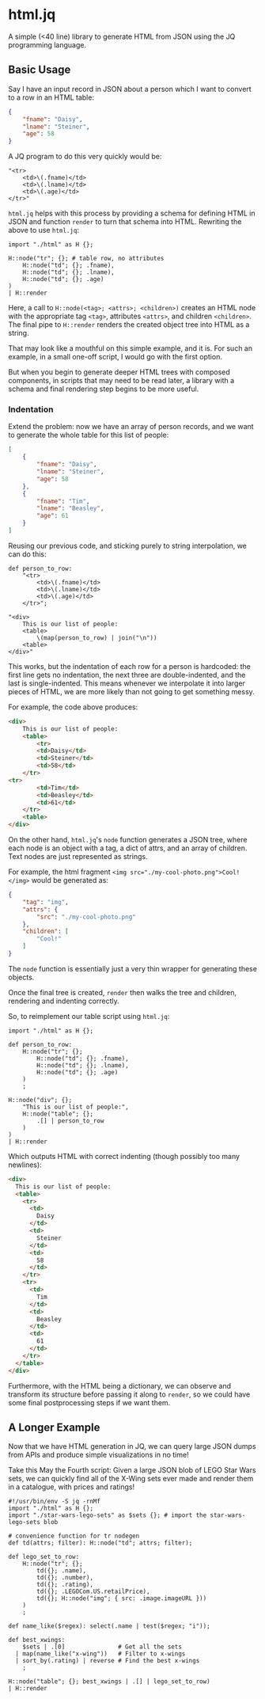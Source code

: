 # html.jq

A simple (&lt;40 line) library to generate HTML from JSON using the JQ
programming language.

## Basic Usage

Say I have an input record in JSON about a person which I want to convert to a
row in an HTML table:

```json
{
    "fname": "Daisy",
    "lname": "Steiner",
    "age": 58
}
```

A JQ program to do this very quickly would be:

```jq
"<tr>
    <td>\(.fname)</td>
    <td>\(.lname)</td>
    <td>\(.age)</td>
</tr>"
```

`html.jq` helps with this process by providing a schema for defining HTML in
JSON and function `render` to turn that schema into HTML. Rewriting the above
to use `html.jq`:

```jq
import "./html" as H {};

H::node("tr"; {}; # table row, no attributes
    H::node("td"; {}; .fname),
    H::node("td"; {}; .lname),
    H::node("td"; {}; .age)
)
| H::render
```

Here, a call to `H::node(<tag>; <attrs>; <children>)` creates an HTML node with
the appropriate tag `<tag>`, attributes `<attrs>`, and children `<children>`.
The final pipe to `H::render` renders the created object tree into HTML as a
string.

That may look like a mouthful on this simple example, and it is. For such an
example, in a small one-off script, I would go with the first option.

But when you begin to generate deeper HTML trees with composed components, in
scripts that may need to be read later, a library with a schema and final
rendering step begins to be more useful.

### Indentation

Extend the problem: now we have an array of person records, and we want to
generate the whole table for this list of people:

```json
[
    {
        "fname": "Daisy",
        "lname": "Steiner",
        "age": 58
    },
    {
        "fname": "Tim",
        "lname": "Beasley",
        "age": 61
    }
]
```

Reusing our previous code, and sticking purely to string interpolation, we can
do this:

```jq
def person_to_row:
    "<tr>
        <td>\(.fname)</td>
        <td>\(.lname)</td>
        <td>\(.age)</td>
    </tr>";

"<div>
    This is our list of people:
    <table>
        \(map(person_to_row) | join("\n"))
    <table>
</div>"
```

This works, but the indentation of each row for a person is hardcoded: the
first line gets no indentation, the next three are double-indented, and the
last is single-indented. This means whenever we interpolate it into larger
pieces of HTML, we are more likely than not going to get something messy.

For example, the code above produces:

```html
<div>
    This is our list of people:
    <table>
        <tr>
        <td>Daisy</td>
        <td>Steiner</td>
        <td>58</td>
    </tr>
<tr>
        <td>Tim</td>
        <td>Beasley</td>
        <td>61</td>
    </tr>
    <table>
</div>
```

On the other hand, `html.jq`'s `node` function generates a JSON tree, where
each node is an object with a tag, a dict of attrs, and an array of children.
Text nodes are just represented as strings.

For example, the html fragment `<img src="./my-cool-photo.png">Cool!</img>`
would be generated as:

```json
{
    "tag": "img",
    "attrs": {
        "src": "./my-cool-photo.png"
    },
    "children": [
        "Cool!"
    ]
}
```

The `node` function is essentially just a very thin wrapper for generating
these objects.

Once the final tree is created, `render` then walks the tree and children,
rendering and indenting correctly.

So, to reimplement our table script using `html.jq`:

```jq
import "./html" as H {};

def person_to_row:
    H::node("tr"; {};
        H::node("td"; {}; .fname),
        H::node("td"; {}; .lname),
        H::node("td"; {}; .age)
    )
    ;

H::node("div"; {};
    "This is our list of people:",
    H::node("table"; {};
        .[] | person_to_row
    )
)
| H::render
```

Which outputs HTML with correct indenting (though possibly too many newlines):

```html
<div>
  This is our list of people:
  <table>
    <tr>
      <td>
        Daisy
      </td>
      <td>
        Steiner
      </td>
      <td>
        58
      </td>
    </tr>
    <tr>
      <td>
        Tim
      </td>
      <td>
        Beasley
      </td>
      <td>
        61
      </td>
    </tr>
  </table>
</div>
```

Furthermore, with the HTML being a dictionary, we can observe and transform its
structure before passing it along to `render`, so we could have some final
postprocessing steps if we want them.

## A Longer Example

Now that we have HTML generation in JQ, we can query large JSON dumps from APIs
and produce simple visualizations in no time!

Take this May the Fourth script: Given a large JSON blob of LEGO Star Wars
sets, we can quickly find all of the X-Wing sets ever made and render them in a
catalogue, with prices and ratings!

```jq
#!/usr/bin/env -S jq -rnMf
import "./html" as H {};
import "./star-wars-lego-sets" as $sets {}; # import the star-wars-lego-sets blob

# convenience function for tr nodegen
def td(attrs; filter): H::node("td"; attrs; filter);

def lego_set_to_row:
    H::node("tr"; {};
        td({}; .name),
        td({}; .number),
        td({}; .rating),
        td({}; .LEGOCom.US.retailPrice),
        td({}; H::node("img"; { src: .image.imageURL }))
    )
    ;

def name_like($regex): select(.name | test($regex; "i"));

def best_xwings:
    $sets | .[0]               # Get all the sets
  | map(name_like("x-wing"))   # Filter to x-wings
  | sort_by(.rating) | reverse # Find the best x-wings
    ;

H::node("table"; {}; best_xwings | .[] | lego_set_to_row)
| H::render
```
